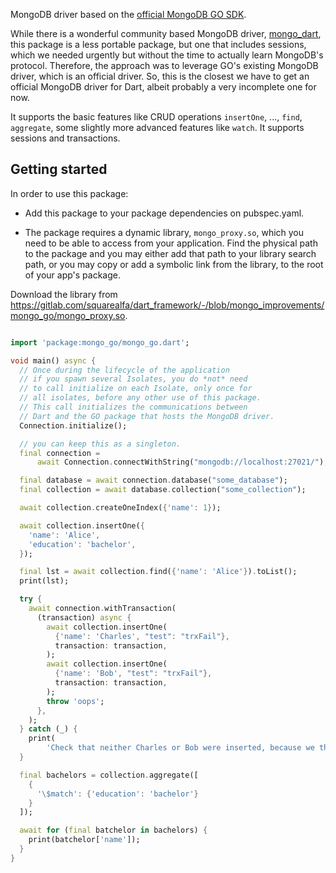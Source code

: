 MongoDB driver based on the [official MongoDB GO SDK](https://pkg.go.dev/go.mongodb.org/mongo-driver/mongo).

While there is a wonderful community based MongoDB driver, [mongo_dart](https://pub.dev/packages/mongo_dart), this package is a less portable package, but one that includes sessions, which we needed urgently but without the time to actually learn MongoDB's protocol. Therefore, the approach was to leverage GO's existing MongoDB driver, which is an official driver. So, this is the closest we have to get an official MongoDB driver for Dart, albeit probably a very incomplete one for now.

It supports the basic features like CRUD operations ```insertOne```, ..., ```find```, ```aggregate```, some slightly more advanced features like ```watch```. It supports sessions and transactions.

## Getting started

In order to use this package:
- Add this package to your package dependencies on pubspec.yaml.

- The package requires a dynamic library, ```mongo_proxy.so```, which you need to be able to access from your application. Find the physical path to the package and you may either add that path to your library search path, or you may copy or add a symbolic link from the library, to the root of your app's package. 

Download the library from https://gitlab.com/squarealfa/dart_framework/-/blob/mongo_improvements/mongo_go/mongo_proxy.so.



```dart

import 'package:mongo_go/mongo_go.dart';

void main() async {
  // Once during the lifecycle of the application
  // if you spawn several Isolates, you do *not* need
  // to call initialize on each Isolate, only once for
  // all isolates, before any other use of this package.
  // This call initializes the communications between
  // Dart and the GO package that hosts the MongoDB driver.
  Connection.initialize();

  // you can keep this as a singleton.
  final connection =
      await Connection.connectWithString("mongodb://localhost:27021/");

  final database = await connection.database("some_database");
  final collection = await database.collection("some_collection");

  await collection.createOneIndex({'name': 1});

  await collection.insertOne({
    'name': 'Alice',
    'education': 'bachelor',
  });

  final lst = await collection.find({'name': 'Alice'}).toList();
  print(lst);

  try {
    await connection.withTransaction(
      (transaction) async {
        await collection.insertOne(
          {'name': 'Charles', "test": "trxFail"},
          transaction: transaction,
        );
        await collection.insertOne(
          {'name': 'Bob', "test": "trxFail"},
          transaction: transaction,
        );
        throw 'oops';
      },
    );
  } catch (_) {
    print(
        'Check that neither Charles or Bob were inserted, because we threw \'oops\'');
  }

  final bachelors = collection.aggregate([
    {
      '\$match': {'education': 'bachelor'}
    }
  ]);

  await for (final batchelor in bachelors) {
    print(batchelor['name']);
  }
}

```
